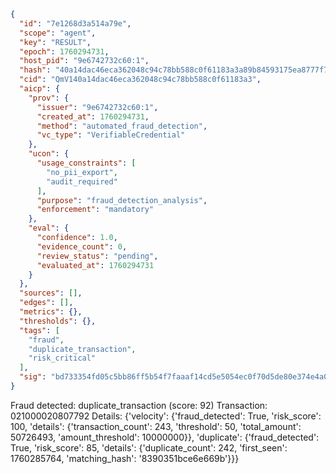 ```json
{
  "id": "7e1268d3a514a79e",
  "scope": "agent",
  "key": "RESULT",
  "epoch": 1760294731,
  "host_pid": "9e6742732c60:1",
  "hash": "40a14dac46eca362048c94c78bb588c0f61183a3a89b84593175ea8777f7f8df",
  "cid": "QmV140a14dac46eca362048c94c78bb588c0f61183a3",
  "aicp": {
    "prov": {
      "issuer": "9e6742732c60:1",
      "created_at": 1760294731,
      "method": "automated_fraud_detection",
      "vc_type": "VerifiableCredential"
    },
    "ucon": {
      "usage_constraints": [
        "no_pii_export",
        "audit_required"
      ],
      "purpose": "fraud_detection_analysis",
      "enforcement": "mandatory"
    },
    "eval": {
      "confidence": 1.0,
      "evidence_count": 0,
      "review_status": "pending",
      "evaluated_at": 1760294731
    }
  },
  "sources": [],
  "edges": [],
  "metrics": {},
  "thresholds": {},
  "tags": [
    "fraud",
    "duplicate_transaction",
    "risk_critical"
  ],
  "sig": "bd733354fd05c5bb86ff5b54f7faaaf14cd5e5054ec0f70d5de80e374e4a0f99"
}
```

Fraud detected: duplicate_transaction (score: 92)
Transaction: 021000020807792
Details: {'velocity': {'fraud_detected': True, 'risk_score': 100, 'details': {'transaction_count': 243, 'threshold': 50, 'total_amount': 50726493, 'amount_threshold': 10000000}}, 'duplicate': {'fraud_detected': True, 'risk_score': 85, 'details': {'duplicate_count': 242, 'first_seen': 1760285764, 'matching_hash': '8390351bce6e669b'}}}